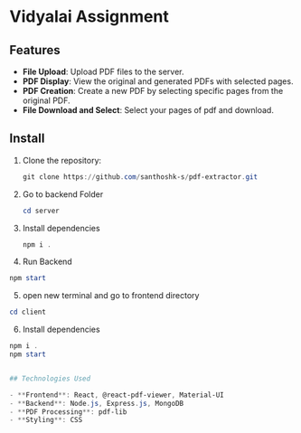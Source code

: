 # Vidyalai  Assignment
## Features
- **File Upload**: Upload PDF files to the server.
- **PDF Display**: View the original and generated PDFs with selected pages.
- **PDF Creation**: Create a new PDF by selecting specific pages from the original PDF.
- **File Download and Select**: Select your pages of pdf and download.

## Install

1. Clone the repository:
   ```powershell
   git clone https://github.com/santhoshk-s/pdf-extractor.git

2. Go to backend Folder
   ```powershell
   cd server

3. Install dependencies
   ```powershell
   npm i .

4.  Run Backend 
```powershell
npm start
```

5. open new terminal and go to frontend directory
```powershell
cd client
```

6. Install dependencies
```powershell
npm i .
npm start


## Technologies Used

- **Frontend**: React, @react-pdf-viewer, Material-UI
- **Backend**: Node.js, Express.js, MongoDB
- **PDF Processing**: pdf-lib
- **Styling**: CSS


